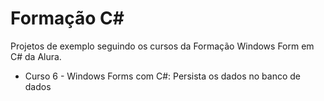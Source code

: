 # Formação C#

Projetos de exemplo seguindo os cursos da Formação Windows Form em C# da Alura.

- Curso 6 - Windows Forms com C#: Persista os dados no banco de dados